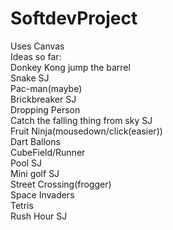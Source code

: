 # SoftdevProject<br>
Uses Canvas<br>
Ideas so far:<br>
Donkey Kong jump the barrel<br>
Snake SJ<br>
Pac-man(maybe)<br>
Brickbreaker SJ<br>
Dropping Person<br>
Catch the falling thing from sky SJ<br>
Fruit Ninja(mousedown/click(easier))<br>
Dart Ballons<br>
CubeField/Runner<br>
Pool SJ<br>
Mini golf SJ<br>
Street Crossing(frogger)<br>
Space Invaders<br>
Tetris<br>
Rush Hour SJ<br>

